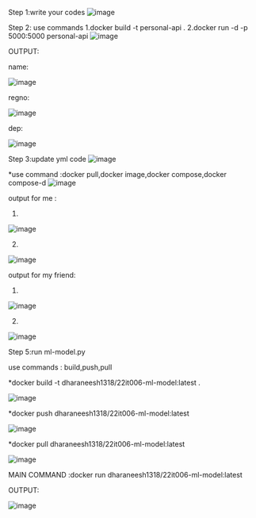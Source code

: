 Step 1:write your codes
![image](https://github.com/user-attachments/assets/7dbd89dd-b9be-4a3b-8536-4392ecffdcfa)

Step 2: use commands
      1.docker build -t personal-api .
      2.docker run -d -p 5000:5000 personal-api
![image](https://github.com/user-attachments/assets/bddf9a1c-6d60-4335-a7f5-2a3520a8d6fc)

OUTPUT:

name:

![image](https://github.com/user-attachments/assets/9b31abce-40f8-4a85-8a3b-7caf0754d815)

regno:

![image](https://github.com/user-attachments/assets/01697bb6-cdcd-46dd-84a8-d4763a4b5fd6)

dep:

![image](https://github.com/user-attachments/assets/ff60ce50-458c-49f6-9ff8-4b920188b357)

Step 3:update yml code
![image](https://github.com/user-attachments/assets/cec3c89a-2bec-444d-adb0-682a5998e5a6)

*use command :docker pull,docker image,docker compose,docker compose-d
![image](https://github.com/user-attachments/assets/5def76b0-c7c7-46ae-a7a5-05bdbcb93dea)

output for me :

1.
![image](https://github.com/user-attachments/assets/f65db23f-ddb2-4093-a4d1-1be66f09f0ed)

2.
![image](https://github.com/user-attachments/assets/a0bd74f1-9a5c-4186-ae9f-e7d701ddf701)

output for my friend: 

1.
![image](https://github.com/user-attachments/assets/79f9a628-b53e-4da5-b1f1-0c625e4f9e79)

2.
![image](https://github.com/user-attachments/assets/fb527582-148f-4af4-90ed-9e25ab21d45f)

Step 5:run ml-model.py

use commands : build,push,pull 

*docker build -t dharaneesh1318/22it006-ml-model:latest .

![image](https://github.com/user-attachments/assets/9762756a-96bf-44a4-9fe9-5cfe147e5be4)


*docker push dharaneesh1318/22it006-ml-model:latest

![image](https://github.com/user-attachments/assets/ce81f3bd-fe5e-4224-aa6c-36b92fd8283d)


*docker pull dharaneesh1318/22it006-ml-model:latest

![image](https://github.com/user-attachments/assets/5b5d205a-0021-4859-b9a3-668a4a96114d)


MAIN COMMAND :docker run dharaneesh1318/22it006-ml-model:latest

OUTPUT:

![image](https://github.com/user-attachments/assets/2a04a5fa-43e3-415d-8ee4-3e98333743e4)








